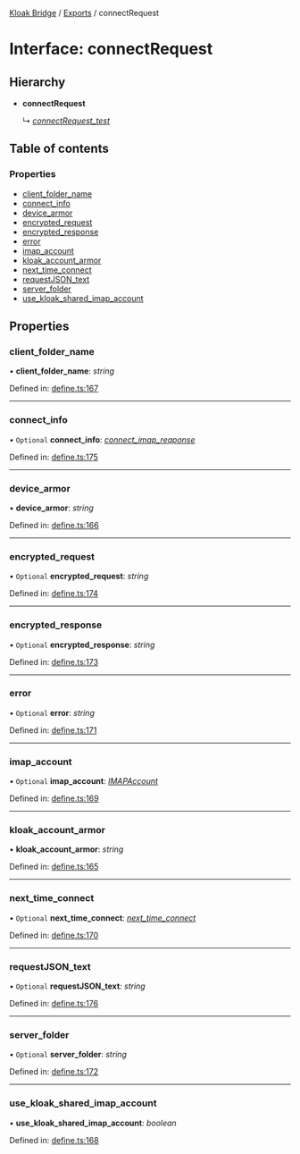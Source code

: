 [Kloak Bridge](../README.md) / [Exports](../modules.md) / connectRequest

# Interface: connectRequest

## Hierarchy

* **connectRequest**

  ↳ [*connectRequest\_test*](connectrequest_test.md)

## Table of contents

### Properties

- [client\_folder\_name](connectrequest.md#client_folder_name)
- [connect\_info](connectrequest.md#connect_info)
- [device\_armor](connectrequest.md#device_armor)
- [encrypted\_request](connectrequest.md#encrypted_request)
- [encrypted\_response](connectrequest.md#encrypted_response)
- [error](connectrequest.md#error)
- [imap\_account](connectrequest.md#imap_account)
- [kloak\_account\_armor](connectrequest.md#kloak_account_armor)
- [next\_time\_connect](connectrequest.md#next_time_connect)
- [requestJSON\_text](connectrequest.md#requestjson_text)
- [server\_folder](connectrequest.md#server_folder)
- [use\_kloak\_shared\_imap\_account](connectrequest.md#use_kloak_shared_imap_account)

## Properties

### client\_folder\_name

• **client\_folder\_name**: *string*

Defined in: [define.ts:167](https://github.com/CoNET-project/kloak-bridge/blob/a780fc0/src/define.ts#L167)

___

### connect\_info

• `Optional` **connect\_info**: [*connect\_imap\_reqponse*](connect_imap_reqponse.md)

Defined in: [define.ts:175](https://github.com/CoNET-project/kloak-bridge/blob/a780fc0/src/define.ts#L175)

___

### device\_armor

• **device\_armor**: *string*

Defined in: [define.ts:166](https://github.com/CoNET-project/kloak-bridge/blob/a780fc0/src/define.ts#L166)

___

### encrypted\_request

• `Optional` **encrypted\_request**: *string*

Defined in: [define.ts:174](https://github.com/CoNET-project/kloak-bridge/blob/a780fc0/src/define.ts#L174)

___

### encrypted\_response

• `Optional` **encrypted\_response**: *string*

Defined in: [define.ts:173](https://github.com/CoNET-project/kloak-bridge/blob/a780fc0/src/define.ts#L173)

___

### error

• `Optional` **error**: *string*

Defined in: [define.ts:171](https://github.com/CoNET-project/kloak-bridge/blob/a780fc0/src/define.ts#L171)

___

### imap\_account

• `Optional` **imap\_account**: [*IMAPAccount*](imapaccount.md)

Defined in: [define.ts:169](https://github.com/CoNET-project/kloak-bridge/blob/a780fc0/src/define.ts#L169)

___

### kloak\_account\_armor

• **kloak\_account\_armor**: *string*

Defined in: [define.ts:165](https://github.com/CoNET-project/kloak-bridge/blob/a780fc0/src/define.ts#L165)

___

### next\_time\_connect

• `Optional` **next\_time\_connect**: [*next\_time\_connect*](next_time_connect.md)

Defined in: [define.ts:170](https://github.com/CoNET-project/kloak-bridge/blob/a780fc0/src/define.ts#L170)

___

### requestJSON\_text

• `Optional` **requestJSON\_text**: *string*

Defined in: [define.ts:176](https://github.com/CoNET-project/kloak-bridge/blob/a780fc0/src/define.ts#L176)

___

### server\_folder

• `Optional` **server\_folder**: *string*

Defined in: [define.ts:172](https://github.com/CoNET-project/kloak-bridge/blob/a780fc0/src/define.ts#L172)

___

### use\_kloak\_shared\_imap\_account

• **use\_kloak\_shared\_imap\_account**: *boolean*

Defined in: [define.ts:168](https://github.com/CoNET-project/kloak-bridge/blob/a780fc0/src/define.ts#L168)
